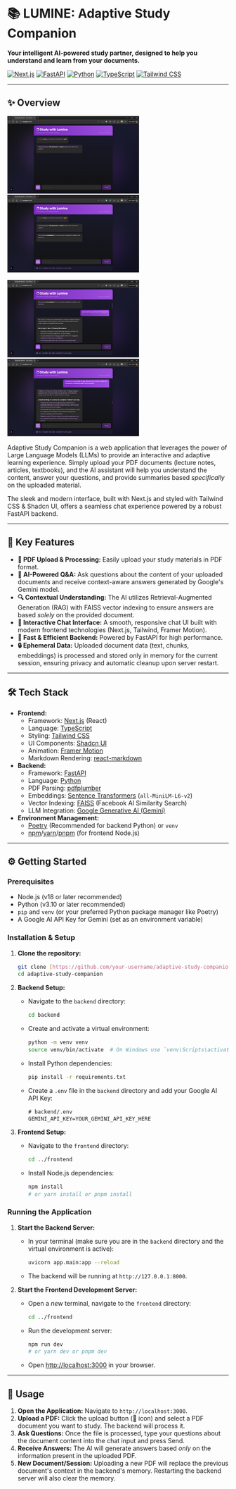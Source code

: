 # 📚 LUMINE: Adaptive Study Companion

**Your intelligent AI-powered study partner, designed to help you understand and learn from your documents.**

[![Next.js](https://img.shields.io/badge/Next.js-000000?style=for-the-badge&logo=nextdotjs&logoColor=white)](https://nextjs.org/) [![FastAPI](https://img.shields.io/badge/FastAPI-009688?style=for-the-badge&logo=fastapi&logoColor=white)](https://fastapi.tiangolo.com/) [![Python](https://img.shields.io/badge/Python-3776AB?style=for-the-badge&logo=python&logoColor=white)](https://www.python.org/) [![TypeScript](https://img.shields.io/badge/TypeScript-3178C6?style=for-the-badge&logo=typescript&logoColor=white)](https://www.typescriptlang.org/) [![Tailwind CSS](https://img.shields.io/badge/Tailwind_CSS-38B2AC?style=for-the-badge&logo=tailwind-css&logoColor=white)](https://tailwindcss.com/)

---

## ✨ Overview

<p align="left">
  <img src="images/Screenshot 1.png" alt="Preview 1" width="300"/>
  <img src="images/Screenshot 2.png" alt="Preview 2" width="300"/>
</p
<p align="left">
  <img src="images/Screenshot 3.png" alt="Preview 3" width="300"/>
  <img src="images/Screenshot 4.png" alt="Preview 4" width="300"/>
</p>


Adaptive Study Companion is a web application that leverages the power of Large Language Models (LLMs) to provide an interactive and adaptive learning experience. Simply upload your PDF documents (lecture notes, articles, textbooks), and the AI assistant will help you understand the content, answer your questions, and provide summaries based *specifically* on the uploaded material.

The sleek and modern interface, built with Next.js and styled with Tailwind CSS & Shadcn UI, offers a seamless chat experience powered by a robust FastAPI backend.

---

## 🚀 Key Features

* **📄 PDF Upload & Processing:** Easily upload your study materials in PDF format.
* **🧠 AI-Powered Q&A:** Ask questions about the content of your uploaded documents and receive context-aware answers generated by Google's Gemini model.
* **🔍 Contextual Understanding:** The AI utilizes Retrieval-Augmented Generation (RAG) with FAISS vector indexing to ensure answers are based *solely* on the provided document.
* **💬 Interactive Chat Interface:** A smooth, responsive chat UI built with modern frontend technologies (Next.js, Tailwind, Framer Motion).
* **💨 Fast & Efficient Backend:** Powered by FastAPI for high performance.
* **🔒 Ephemeral Data:** Uploaded document data (text, chunks, embeddings) is processed and stored only in memory for the current session, ensuring privacy and automatic cleanup upon server restart.

---

## 🛠️ Tech Stack

* **Frontend:**
    * Framework: [Next.js](https://nextjs.org/) (React)
    * Language: [TypeScript](https://www.typescriptlang.org/)
    * Styling: [Tailwind CSS](https://tailwindcss.com/)
    * UI Components: [Shadcn UI](https://ui.shadcn.com/)
    * Animation: [Framer Motion](https://www.framer.com/motion/)
    * Markdown Rendering: [react-markdown](https://github.com/remarkjs/react-markdown)
* **Backend:**
    * Framework: [FastAPI](https://fastapi.tiangolo.com/)
    * Language: [Python](https://www.python.org/)
    * PDF Parsing: [pdfplumber](https://github.com/jsvine/pdfplumber)
    * Embeddings: [Sentence Transformers](https://www.sbert.net/) (`all-MiniLM-L6-v2`)
    * Vector Indexing: [FAISS](https://github.com/facebookresearch/faiss) (Facebook AI Similarity Search)
    * LLM Integration: [Google Generative AI (Gemini)](https://ai.google.dev/)
* **Environment Management:**
    * [Poetry](https://python-poetry.org/) (Recommended for backend Python) or `venv`
    * [npm](https://www.npmjs.com/)/[yarn](https://yarnpkg.com/)/[pnpm](https://pnpm.io/) (for frontend Node.js)

---

## ⚙️ Getting Started

### Prerequisites

* Node.js (v18 or later recommended)
* Python (v3.10 or later recommended)
* `pip` and `venv` (or your preferred Python package manager like Poetry)
* A Google AI API Key for Gemini (set as an environment variable)

### Installation & Setup

1.  **Clone the repository:**
    ```bash
    git clone [https://github.com/your-username/adaptive-study-companion.git](https://github.com/your-username/adaptive-study-companion.git)
    cd adaptive-study-companion
    ```

2.  **Backend Setup:**
    * Navigate to the `backend` directory:
        ```bash
        cd backend
        ```
    * Create and activate a virtual environment:
        ```bash
        python -m venv venv
        source venv/bin/activate  # On Windows use `venv\Scripts\activate`
        ```
    * Install Python dependencies:
        ```bash
        pip install -r requirements.txt
        ```
    * Create a `.env` file in the `backend` directory and add your Google AI API Key:
        ```env
        # backend/.env
        GEMINI_API_KEY=YOUR_GEMINI_API_KEY_HERE
        ```

3.  **Frontend Setup:**
    * Navigate to the `frontend` directory:
        ```bash
        cd ../frontend
        ```
    * Install Node.js dependencies:
        ```bash
        npm install
        # or yarn install or pnpm install
        ```

### Running the Application

1.  **Start the Backend Server:**
    * In your terminal (make sure you are in the `backend` directory and the virtual environment is active):
        ```bash
        uvicorn app.main:app --reload
        ```
    * The backend will be running at `http://127.0.0.1:8000`.

2.  **Start the Frontend Development Server:**
    * Open a *new* terminal, navigate to the `frontend` directory:
        ```bash
        cd ../frontend
        ```
    * Run the development server:
        ```bash
        npm run dev
        # or yarn dev or pnpm dev
        ```
    * Open [http://localhost:3000](http://localhost:3000) in your browser.

---

## 📖 Usage

1.  **Open the Application:** Navigate to `http://localhost:3000`.
2.  **Upload a PDF:** Click the upload button (🔗 icon) and select a PDF document you want to study. The backend will process it.
3.  **Ask Questions:** Once the file is processed, type your questions about the document content into the chat input and press Send.
4.  **Receive Answers:** The AI will generate answers based *only* on the information present in the uploaded PDF.
5.  **New Document/Session:** Uploading a new PDF will replace the previous document's context in the backend's memory. Restarting the backend server will also clear the memory.
